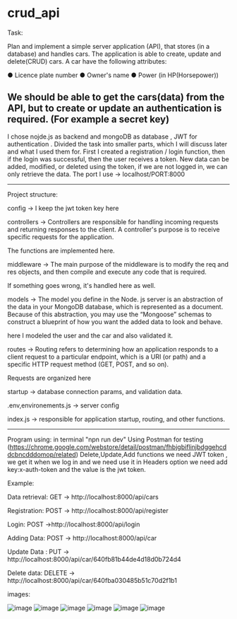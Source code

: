 # crud_api

Task:

Plan and implement a simple server application (API), that stores (in a database) and
handles cars.
The application is able to create, update and delete(CRUD) cars. A car have the following
attributes:

● Licence plate number
● Owner's name
● Power (in HP(Horsepower))

We should be able to get the cars(data) from the API, but to create or update an
authentication is required. (For example a secret key)
----------------------------------------------------------------------------------------------------------------------------------------------------------------------- 

I chose nojde.js as backend and mongoDB as database , JWT  for authentication . Divided the task into smaller parts, which I will discuss later and what I used them for. First I created a registration / login function, then if the login was successful, then the user receives a token.
New data can be added, modified, or deleted using the token, if we are not logged in, we can only retrieve the data.
The port I use -> localhost/PORT:8000

----------------------------------------------------------------------------------------------------------------------------------------------------------------------- 
Project structure:

config -> I keep the jwt token key here


controllers -> Controllers are responsible for handling incoming requests and returning responses to the client.
                     A controller's purpose is to receive specific requests for the application.
                     
The functions are implemented here.


middleware -> The main purpose of the middleware is to modify the req and res objects, and then compile and execute any code that is required. 
             
If something goes wrong, it's handled here as well.

models  -> The model you define in the Node. js server is an abstraction of the data in your MongoDB database, which is represented as a document. 
              Because of this abstraction, you may use the “Mongoose” schemas to construct a blueprint of how you want the added data to look and behave.

here I modeled the user and the car and also validated it.
 
routes -> Routing refers to determining how an application responds to a client request to a particular endpoint, which is a URI
                    (or path) and a specific HTTP request method (GET, POST, and so on). 

Requests are organized here

 
startup -> database connection params, and validation data.

.env,environements.js -> server config

index.js  -> responsible for application startup, routing, and other functions.

-----------------------------------------------------------------------------------------------------------------------------------------------------------------------  

Program using:
in terminal "npn run dev"
Using Postman for testing (https://chrome.google.com/webstore/detail/postman/fhbjgbiflinjbdggehcddcbncdddomop/related)
Delete,Update,Add functions we need JWT token , we get it when we log in and we need use it in Headers option we need add key:x-auth-token and the value is  the jwt token.

Example:   

Data retrieval: GET ->  http://localhost:8000/api/cars 

Registration: POST  -> http://localhost:8000/api/register

Login:    POST ->http://localhost:8000/api/login

Adding Data: POST ->  http://localhost:8000/api/car  

Update Data : PUT -> http://localhost:8000/api/car/640fb81b44de4d18d0b724d4    

Delete data: DELETE -> http://localhost:8000/api/car/640fba030485b51c70d2f1b1



images:

![image](https://user-images.githubusercontent.com/89541197/225005522-a1e32c7d-da61-4bb6-a557-e892c5e634bd.png)
![image](https://user-images.githubusercontent.com/89541197/225005837-dedc0c04-baf3-4b46-952d-3f879fe5e9fb.png)
![image](https://user-images.githubusercontent.com/89541197/225005440-a1a1dae6-45e1-4695-ad28-72abe86b3aa7.png)
![image](https://user-images.githubusercontent.com/89541197/225005695-b6722f69-3a28-4149-be41-3a27b56b1bac.png)
![image](https://user-images.githubusercontent.com/89541197/225006029-ab48d114-978b-434c-9676-a31740ebdbbe.png)
![image](https://user-images.githubusercontent.com/89541197/225006083-5e09779e-946f-48ee-bfe3-cfdbe1448cc0.png)



